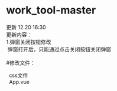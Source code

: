 # work_tool-master
更新 12.20 16:30<br>
更新内容：<br>
  1.弹窗关闭按钮修改<br>
  &nbsp;弹窗打开后，只能通过点击关闭按钮关闭弹窗<br>
        <br>
#修改文件：<br>
<p>&nbsp; css文件<br>
&nbsp; App.vue<br>
